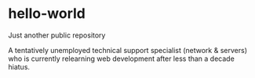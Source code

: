 # hello-world
Just another public repository

A tentatively unemployed technical support specialist (network & servers) who is currently relearning web development after less than a decade hiatus.
